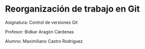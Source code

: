 # Reorganización de trabajo en Git

Asignatura: Control de versiones Git

Profesor: Bidkar Aragón Cárdenas

Alumno: Maximiliano Castro Rodriguez